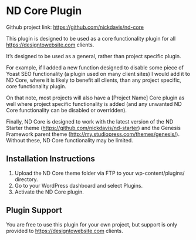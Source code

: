 # ND Core Plugin

Github project link: https://github.com/nickdavis/nd-core

This plugin is designed to be used as a core functionality plugin for all https://designtowebsite.com clients.

It’s designed to be used as a general, rather than project specific plugin.

For example, if I added a new function designed to disable some piece of Yoast SEO functionality (a plugin used on many client sites) I would add it to ND Core, where it is likely to benefit all clients, than any project specific, core functionality plugin.

On that note, most projects will also have a [Project Name] Core plugin as well where project specific functionality is added (and any unwanted ND Core functionality can be disabled or overridden).

Finally, ND Core is designed to work with the latest version of the ND Starter theme (https://github.com/nickdavis/nd-starter) and the Genesis Framework parent theme (http://my.studiopress.com/themes/genesis/). Without these, ND Core functionality may be limited.

## Installation Instructions

1. Upload the ND Core theme folder via FTP to your wp-content/plugins/ directory.
2. Go to your WordPress dashboard and select Plugins.
3. Activate the ND Core plugin.

## Plugin Support

You are free to use this plugin for your own project, but support is only provided to https://designtowebsite.com clients.